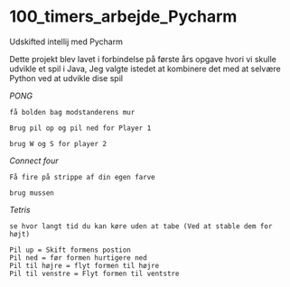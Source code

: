 # 100_timers_arbejde_Pycharm
Udskifted intellij med Pycharm

Dette projekt blev lavet i forbindelse på første års opgave hvori vi skulle udvikle et spil i Java, Jeg valgte istedet at kombinere det med at selvære Python ved at udvikle dise spil



*PONG*
```
få bolden bag modstanderens mur

Brug pil op og pil ned for Player 1 

brug W og S for player 2
```

*Connect four*
```
Få fire på strippe af din egen farve

brug mussen
```

*Tetris*
```
se hvor langt tid du kan køre uden at tabe (Ved at stable dem for højt)

Pil up = Skift formens postion
Pil ned = før formen hurtigere ned
Pil til højre = flyt formen til højre
Pil til venstre = Flyt formen til ventstre
```

